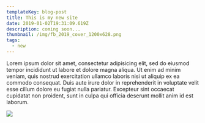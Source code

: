 ```yaml
---
templateKey: blog-post
title: This is my new site
date: 2019-01-02T19:31:09.619Z
description: coming soon...
thumbnail: /img/fb_2019_cover_1200x628.png
tags:
  - new
---
```

Lorem ipsum dolor sit amet, consectetur adipisicing elit, sed do eiusmod tempor incididunt ut labore et dolore magna aliqua. Ut enim ad minim veniam, quis nostrud exercitation ullamco laboris nisi ut aliquip ex ea commodo consequat. Duis aute irure dolor in reprehenderit in voluptate velit esse cillum dolore eu fugiat nulla pariatur. Excepteur sint occaecat cupidatat non proident, sunt in culpa qui officia deserunt mollit anim id est laborum.

![](/img/fb_2019_cover_1200x628.png)
